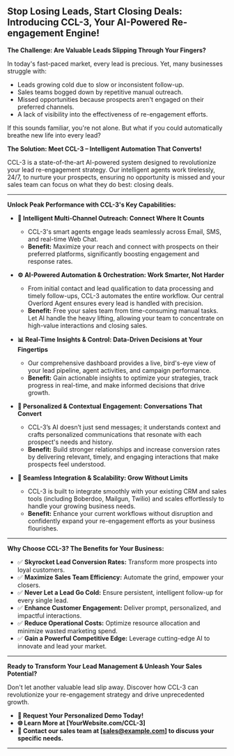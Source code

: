 ## **Stop Losing Leads, Start Closing Deals: Introducing CCL-3, Your AI-Powered Re-engagement Engine!**

**The Challenge: Are Valuable Leads Slipping Through Your Fingers?**

In today's fast-paced market, every lead is precious. Yet, many businesses struggle with:
*   Leads growing cold due to slow or inconsistent follow-up.
*   Sales teams bogged down by repetitive manual outreach.
*   Missed opportunities because prospects aren't engaged on their preferred channels.
*   A lack of visibility into the effectiveness of re-engagement efforts.

If this sounds familiar, you're not alone. But what if you could automatically breathe new life into every lead?

**The Solution: Meet CCL-3 – Intelligent Automation That Converts!**

CCL-3 is a state-of-the-art AI-powered system designed to revolutionize your lead re-engagement strategy. Our intelligent agents work tirelessly, 24/7, to nurture your prospects, ensuring no opportunity is missed and your sales team can focus on what they do best: closing deals.

---

**Unlock Peak Performance with CCL-3's Key Capabilities:**

*   **🎯 Intelligent Multi-Channel Outreach: Connect Where It Counts**
    *   CCL-3's smart agents engage leads seamlessly across Email, SMS, and real-time Web Chat.
    *   **Benefit:** Maximize your reach and connect with prospects on their preferred platforms, significantly boosting engagement and response rates.

*   **⚙️ AI-Powered Automation & Orchestration: Work Smarter, Not Harder**
    *   From initial contact and lead qualification to data processing and timely follow-ups, CCL-3 automates the entire workflow. Our central Overlord Agent ensures every lead is handled with precision.
    *   **Benefit:** Free your sales team from time-consuming manual tasks. Let AI handle the heavy lifting, allowing your team to concentrate on high-value interactions and closing sales.

*   **📊 Real-Time Insights & Control: Data-Driven Decisions at Your Fingertips**
    *   Our comprehensive dashboard provides a live, bird's-eye view of your lead pipeline, agent activities, and campaign performance.
    *   **Benefit:** Gain actionable insights to optimize your strategies, track progress in real-time, and make informed decisions that drive growth.

*   **💬 Personalized & Contextual Engagement: Conversations That Convert**
    *   CCL-3’s AI doesn’t just send messages; it understands context and crafts personalized communications that resonate with each prospect's needs and history.
    *   **Benefit:** Build stronger relationships and increase conversion rates by delivering relevant, timely, and engaging interactions that make prospects feel understood.

*   **🔗 Seamless Integration & Scalability: Grow Without Limits**
    *   CCL-3 is built to integrate smoothly with your existing CRM and sales tools (including Boberdoo, Mailgun, Twilio) and scales effortlessly to handle your growing business needs.
    *   **Benefit:** Enhance your current workflows without disruption and confidently expand your re-engagement efforts as your business flourishes.

---

**Why Choose CCL-3? The Benefits for Your Business:**

*   ✅ **Skyrocket Lead Conversion Rates:** Transform more prospects into loyal customers.
*   ✅ **Maximize Sales Team Efficiency:** Automate the grind, empower your closers.
*   ✅ **Never Let a Lead Go Cold:** Ensure persistent, intelligent follow-up for every single lead.
*   ✅ **Enhance Customer Engagement:** Deliver prompt, personalized, and impactful interactions.
*   ✅ **Reduce Operational Costs:** Optimize resource allocation and minimize wasted marketing spend.
*   ✅ **Gain a Powerful Competitive Edge:** Leverage cutting-edge AI to innovate and lead your market.

---

**Ready to Transform Your Lead Management & Unleash Your Sales Potential?**

Don't let another valuable lead slip away. Discover how CCL-3 can revolutionize your re-engagement strategy and drive unprecedented growth.

*   **🚀 Request Your Personalized Demo Today!**
*   **🌐 Learn More at [YourWebsite.com/CCL-3]**
*   **📧 Contact our sales team at [sales@example.com] to discuss your specific needs.**

---
